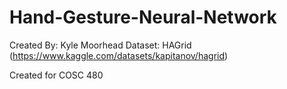 ﻿# Hand-Gesture-Neural-Network
Created By: Kyle Moorhead
Dataset: HAGrid (https://www.kaggle.com/datasets/kapitanov/hagrid)

Created for COSC 480
